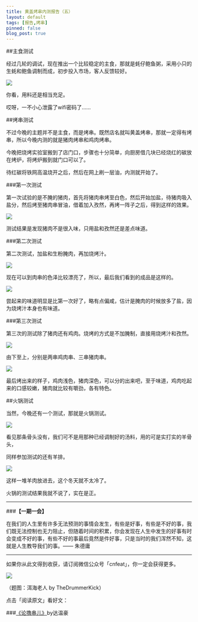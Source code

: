 ```yaml
---
title: 黄盖烤串内测报告（五）
layout: default
tags: [报告,烤串]
pinned: false
blog_post: true
---
```



##主食测试

经过几轮的调试，现在推出一个比较稳定的主食，那就是蚝仔鲍鱼粥，采用小只的生蚝和鲍鱼调制而成，初步投入市场，客人反馈较好。

![](http://cnfeat.qiniudn.com/DSC05018.JPG)

你看，用料还是相当充足。

哎呀，一不小心泄露了wifi密码了……

##烤串测试

不过今晚的主题并不是主食，而是烤串。既然店名就叫黄盖烤串，那就一定得有烤串，所以今晚内测的就是猪肉烤串和鸡肉烤串。

今晚把烧烤实验室搬到了店门口，步骤也十分简单，向厨房借几块已经烧红的碳放在烤炉，将烤炉搬到就门口可以了。

待红碳将铁网高温烧开之后，然后在网上刷一层油，内测就开始了。

###第一次测试

第一次试验的是不腌的猪肉，首先将猪肉串烤至白色，然后开始加盐，待猪肉吸入盐分，然后烤至猪肉串冒油，借着加入孜然，再烤一阵子之后，得到这样的效果。

![](http://cnfeat.qiniudn.com/DSC05037.JPG)

测试结果是发现猪肉不是很入味，只用盐和孜然还是差点味道。

###第二次测试

第二次测试，加盐和生粉腌肉，再加烧烤汁。

![](http://cnfeat.qiniudn.com/DSC05041.JPG)

现在可以到肉串的色泽比较漂亮了，所以，最后我们看到的成品是这样的。

![](http://cnfeat.qiniudn.com/DSC05053.JPG)

尝起来的味道明显是比第一次好了，略有点偏咸，估计是腌肉的时候放多了盐，因为烧烤汁本身也有味道。

###第三次测试

第三次的测试除了猪肉还有鸡肉。烧烤的方式是不加腌制，直接用烧烤汁和孜然。

![](http://cnfeat.qiniudn.com/DSC05058.JPG)

由下至上，分别是两串鸡肉串、三串猪肉串。

![](http://cnfeat.qiniudn.com/DSC05059.JPG)

最后烤出来的样子，鸡肉浅色，猪肉深色，可以分的出来吧，至于味道，鸡肉吃起来的口感较嫩，猪肉就比较有嚼劲，各有特色。


##火锅测试

当然，今晚还有一个测试，那就是火锅测试。

![](http://cnfeat.qiniudn.com/DSC05069.JPG)

看见那条骨头没有，我们可不是用那种已经调制好的汤料，用的可是实打实的羊骨头，

同样参加测试的还有羊排。

![](http://cnfeat.qiniudn.com/DSC05073.JPG)

这样一堆羊肉放进去，这个冬天就不太冷了。

火锅的测试结果我就不说了，实在是正。


---

###**【一期一会】**

在我们的人生里有许多无法预测的事情会发生，有些是好事，有些是不好的事，我们既无法控制也无力阻止，但随着时间的积累，你会发现在人生中发生的好事有时会变成不好的事，有些不好的事最后竟然是件好事，只是当时的我们浑然不知，这就是人生教导我们的事。—— 朱德庸


----

如果你从此文得到收获，请订阅微信公众号「cnfeat」，你一定会获得更多。

![](http://7d9mjz.com1.z0.glb.clouddn.com/2014-12-15.jpg)

（题图：洱海老人 by TheDrummerKick）

点击「阅读原文」看好文：

###[《论撸串儿》](http://www.jianshu.com/p/861243d29980)by达温豪











